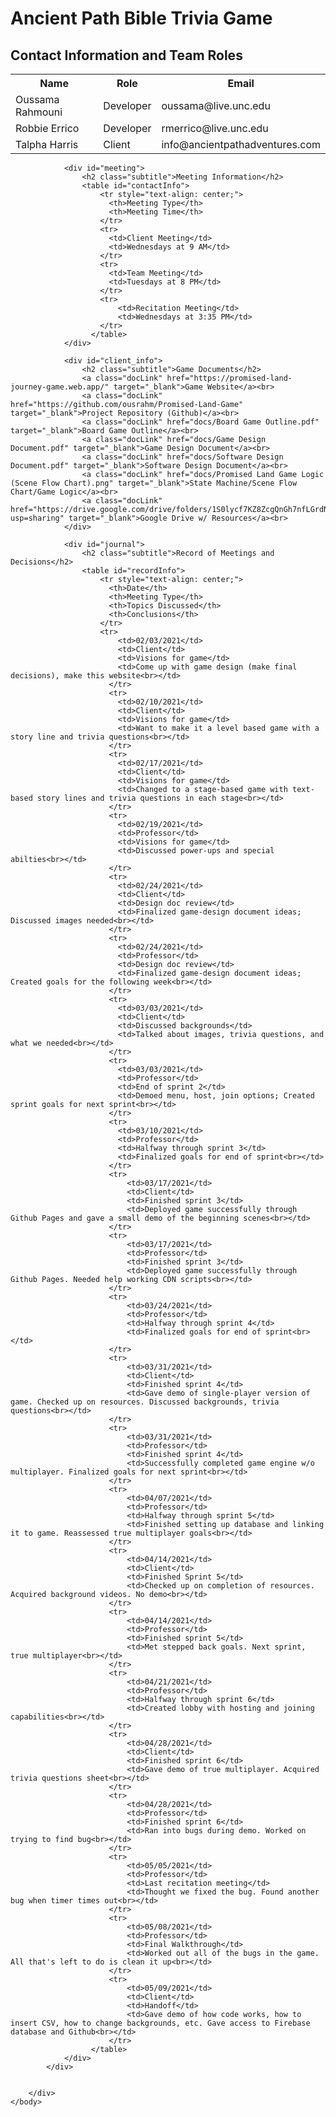 <!DOCTYPE html>
<html lang="en">
    <head>
        <meta charset="UTF-8">
        <meta name="viewport" content="width=device-width, initial-scale=1.0">
        <link rel = "stylesheet" href = "styles.css">
        <title>Ancient Path Bible Trivia Game</title>
    </head>
    <body>
        <div id="root"></div>
            <h1 id="title">Ancient Path Bible Trivia Game</h1>
            <div id="bodyy">
                <div id="contact">
                    <h2 class="subtitle">Contact Information and Team Roles</h2> 
                    <table id="contactInfo">
                        <tr style="text-align: center;">
                          <th>Name</th>
                          <th>Role</th>
                          <th>Email</th>
                        </tr>
                        <tr>
                          <td>Oussama Rahmouni</td>
                          <td>Developer</td>
                          <td>oussama@live.unc.edu</td>
                        </tr>
                        <tr>
                          <td>Robbie Errico</td>
                          <td>Developer</td>
                          <td>rmerrico@live.unc.edu</td>
                        </tr>
                        <tr>
                            <td>Talpha Harris</td>
                            <td>Client</td>
                            <td>info@ancientpathadventures.com</td>
                        </tr>
                      </table>
                </div>

                <div id="meeting">
                    <h2 class="subtitle">Meeting Information</h2>
                    <table id="contactInfo">
                        <tr style="text-align: center;">
                          <th>Meeting Type</th>
                          <th>Meeting Time</th>
                        </tr>
                        <tr>
                          <td>Client Meeting</td>
                          <td>Wednesdays at 9 AM</td>
                        </tr>
                        <tr>
                          <td>Team Meeting</td>
                          <td>Tuesdays at 8 PM</td>
                        </tr>
                        <tr>
                            <td>Recitation Meeting</td>
                            <td>Wednesdays at 3:35 PM</td>
                        </tr>
                      </table>
                </div>

                <div id="client_info">
                    <h2 class="subtitle">Game Documents</h2>
                    <a class="docLink" href="https://promised-land-journey-game.web.app/" target="_blank">Game Website</a><br>
                    <a class="docLink" href="https://github.com/ousrahm/Promised-Land-Game" target="_blank">Project Repository (Github)</a><br>
                    <a class="docLink" href="docs/Board Game Outline.pdf" target="_blank">Board Game Outline</a><br>
                    <a class="docLink" href="docs/Game Design Document.pdf" target="_blank">Game Design Document</a><br>
                    <a class="docLink" href="docs/Software Design Document.pdf" target="_blank">Software Design Document</a><br>
                    <a class="docLink" href="docs/Promised Land Game Logic (Scene Flow Chart).png" target="_blank">State Machine/Scene Flow Chart/Game Logic</a><br>
                    <a class="docLink" href="https://drive.google.com/drive/folders/1S0lycf7KZ8ZcgQnGh7nfLGrdNzwCx1Dt?usp=sharing" target="_blank">Google Drive w/ Resources</a><br>
                </div>

                <div id="journal">
                    <h2 class="subtitle">Record of Meetings and Decisions</h2>
                    <table id="recordInfo">
                        <tr style="text-align: center;">
                          <th>Date</th>
                          <th>Meeting Type</th>
                          <th>Topics Discussed</th>
                          <th>Conclusions</th>
                        </tr>
                        <tr>
                            <td>02/03/2021</td>
                            <td>Client</td>
                            <td>Visions for game</td>
                            <td>Come up with game design (make final decisions), make this website<br></td>
                          </tr>
                          <tr>
                            <td>02/10/2021</td>
                            <td>Client</td>
                            <td>Visions for game</td>
                            <td>Want to make it a level based game with a story line and trivia questions<br></td>
                          </tr>
                          <tr>
                            <td>02/17/2021</td>
                            <td>Client</td>
                            <td>Visions for game</td>
                            <td>Changed to a stage-based game with text-based story lines and trivia questions in each stage<br></td>
                          </tr>
                          <tr>
                            <td>02/19/2021</td>
                            <td>Professor</td>
                            <td>Visions for game</td>
                            <td>Discussed power-ups and special abilties<br></td>
                          </tr>
                          <tr>
                            <td>02/24/2021</td>
                            <td>Client</td>
                            <td>Design doc review</td>
                            <td>Finalized game-design document ideas; Discussed images needed<br></td>
                          </tr>
                          <tr>
                            <td>02/24/2021</td>
                            <td>Professor</td>
                            <td>Design doc review</td>
                            <td>Finalized game-design document ideas; Created goals for the following week<br></td>
                          </tr>
                          <tr>
                            <td>03/03/2021</td>
                            <td>Client</td>
                            <td>Discussed backgrounds</td>
                            <td>Talked about images, trivia questions, and what we needed<br></td>
                          </tr>
                          <tr>
                            <td>03/03/2021</td>
                            <td>Professor</td>
                            <td>End of sprint 2</td>
                            <td>Demoed menu, host, join options; Created sprint goals for next sprint<br></td>
                          </tr>
                          <tr>
                            <td>03/10/2021</td>
                            <td>Professor</td>
                            <td>Halfway through sprint 3</td>
                            <td>Finalized goals for end of sprint<br></td>
                          </tr>
                          <tr>
                              <td>03/17/2021</td>
                              <td>Client</td>
                              <td>Finished sprint 3</td>
                              <td>Deployed game successfully through Github Pages and gave a small demo of the beginning scenes<br></td>
                          </tr>
                          <tr>
                              <td>03/17/2021</td>
                              <td>Professor</td>
                              <td>Finished sprint 3</td>
                              <td>Deployed game successfully through Github Pages. Needed help working CDN scripts<br></td>
                          </tr>
                          <tr>
                              <td>03/24/2021</td>
                              <td>Professor</td>
                              <td>Halfway through sprint 4</td>
                              <td>Finalized goals for end of sprint<br></td>
                          </tr>
                          <tr>
                              <td>03/31/2021</td>
                              <td>Client</td>
                              <td>Finished sprint 4</td>
                              <td>Gave demo of single-player version of game. Checked up on resources. Discussed backgrounds, trivia questions<br></td>
                          </tr>
                          <tr>
                              <td>03/31/2021</td>
                              <td>Professor</td>
                              <td>Finished sprint 4</td>
                              <td>Successfully completed game engine w/o multiplayer. Finalized goals for next sprint<br></td>
                          </tr>
                          <tr>
                              <td>04/07/2021</td>
                              <td>Professor</td>
                              <td>Halfway through sprint 5</td>
                              <td>Finished setting up database and linking it to game. Reassessed true multiplayer goals<br></td>
                          </tr>
                          <tr>
                              <td>04/14/2021</td>
                              <td>Client</td>
                              <td>Finished Sprint 5</td>
                              <td>Checked up on completion of resources. Acquired background videos. No demo<br></td>
                          </tr>
                          <tr>
                              <td>04/14/2021</td>
                              <td>Professor</td>
                              <td>Finished sprint 5</td>
                              <td>Met stepped back goals. Next sprint, true multiplayer<br></td>
                          </tr>
                          <tr>
                              <td>04/21/2021</td>
                              <td>Professor</td>
                              <td>Halfway through sprint 6</td>
                              <td>Created lobby with hosting and joining capabilities<br></td>
                          </tr>
                          <tr>
                              <td>04/28/2021</td>
                              <td>Client</td>
                              <td>Finished sprint 6</td>
                              <td>Gave demo of true multiplayer. Acquired trivia questions sheet<br></td>
                          </tr>
                          <tr>
                              <td>04/28/2021</td>
                              <td>Professor</td>
                              <td>Finished sprint 6</td>
                              <td>Ran into bugs during demo. Worked on trying to find bug<br></td>
                          </tr>
                          <tr>
                              <td>05/05/2021</td>
                              <td>Professor</td>
                              <td>Last recitation meeting</td>
                              <td>Thought we fixed the bug. Found another bug when timer times out<br></td>
                          </tr>
                          <tr>
                              <td>05/08/2021</td>
                              <td>Professor</td>
                              <td>Final Walkthrough</td>
                              <td>Worked out all of the bugs in the game. All that's left to do is clean it up<br></td>
                          </tr>
                          <tr>
                              <td>05/09/2021</td>
                              <td>Client</td>
                              <td>Handoff</td>
                              <td>Gave demo of how code works, how to insert CSV, how to change backgrounds, etc. Gave access to Firebase database and Github<br></td>
                          </tr>
                      </table>
                </div>
            </div>

            
        </div>
    </body>
</html>


